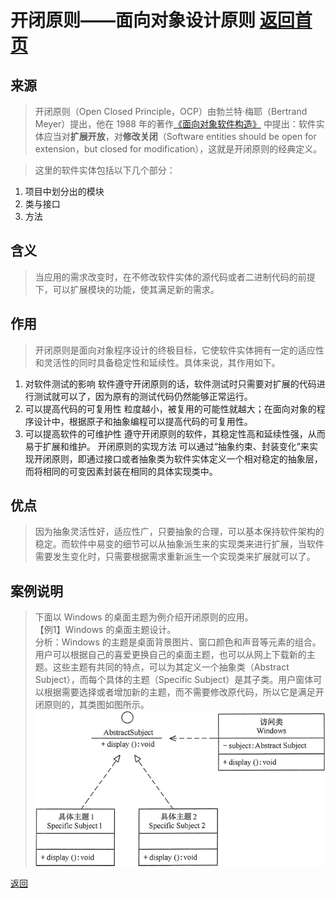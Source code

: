 # 开闭原则——面向对象设计原则	[返回首页](../../README.md)
## 来源
>开闭原则（Open Closed Principle，OCP）由勃兰特·梅耶（Bertrand Meyer）提出，他在 1988 年的著作[《面向对象软件构造》](document/ObjectOrientedSoftwareConstruction.pdf) 中提出：软件实体应当对**扩展开放**，对**修改关闭**（Software entities should be open for extension，but closed for modification），这就是开闭原则的经典定义。

>这里的软件实体包括以下几个部分：
1. 项目中划分出的模块
2. 类与接口
3. 方法

## 含义
>当应用的需求改变时，在不修改软件实体的源代码或者二进制代码的前提下，可以扩展模块的功能，使其满足新的需求。

## 作用
>开闭原则是面向对象程序设计的终极目标，它使软件实体拥有一定的适应性和灵活性的同时具备稳定性和延续性。具体来说，其作用如下。
1. 对软件测试的影响
软件遵守开闭原则的话，软件测试时只需要对扩展的代码进行测试就可以了，因为原有的测试代码仍然能够正常运行。
2. 可以提高代码的可复用性
粒度越小，被复用的可能性就越大；在面向对象的程序设计中，根据原子和抽象编程可以提高代码的可复用性。
3. 可以提高软件的可维护性
遵守开闭原则的软件，其稳定性高和延续性强，从而易于扩展和维护。
开闭原则的实现方法
可以通过“抽象约束、封装变化”来实现开闭原则，即通过接口或者抽象类为软件实体定义一个相对稳定的抽象层，而将相同的可变因素封装在相同的具体实现类中。

## 优点
>因为抽象灵活性好，适应性广，只要抽象的合理，可以基本保持软件架构的稳定。而软件中易变的细节可以从抽象派生来的实现类来进行扩展，当软件需要发生变化时，只需要根据需求重新派生一个实现类来扩展就可以了。

## 案例说明
>下面以 Windows 的桌面主题为例介绍开闭原则的应用。</br  >
【例1】Windows 的桌面主题设计。</br  >
分析：Windows 的主题是桌面背景图片、窗口颜色和声音等元素的组合。用户可以根据自己的喜爱更换自己的桌面主题，也可以从网上下载新的主题。这些主题有共同的特点，可以为其定义一个抽象类（Abstract Subject），而每个具体的主题（Specific Subject）是其子类。用户窗体可以根据需要选择或者增加新的主题，而不需要修改原代码，所以它是满足开闭原则的，其类图如图所示。</br  >
![类图](img/1.gif) </br  >

[返回](../../README.md)
